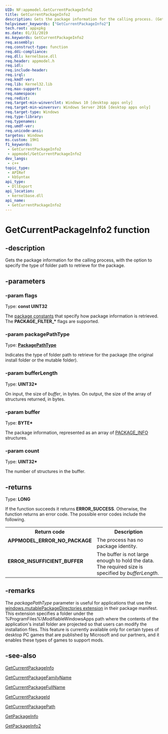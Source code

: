 ```yaml
---
UID: NF:appmodel.GetCurrentPackageInfo2
title: GetCurrentPackageInfo2
description: Gets the package information for the calling process. (GetCurrentPackageInfo2)
helpviewer_keywords: ["GetCurrentPackageInfo2"]
tech.root: appxpkg
ms.date: 01/31/2019
ms.keywords: GetCurrentPackageInfo2
req.assembly: 
req.construct-type: function
req.ddi-compliance: 
req.dll: kernelbase.dll
req.header: appmodel.h
req.idl: 
req.include-header: 
req.irql: 
req.kmdf-ver: 
req.lib: Kernel32.lib
req.max-support: 
req.namespace: 
req.redist: 
req.target-min-winverclnt: Windows 10 [desktop apps only]
req.target-min-winversvr: Windows Server 2016 [desktop apps only]
req.target-type: Windows
req.type-library: 
req.typenames: 
req.umdf-ver: 
req.unicode-ansi: 
targetos: Windows
ms.custom: 19H1
f1_keywords:
 - GetCurrentPackageInfo2
 - appmodel/GetCurrentPackageInfo2
dev_langs:
 - c++
topic_type:
 - APIRef
 - kbSyntax
api_type:
 - DllExport
api_location:
 - kernelbase.dll
api_name:
 - GetCurrentPackageInfo2
---
```


# GetCurrentPackageInfo2 function


## -description

Gets the package information for the calling process, with the option to specify the type of folder path to retrieve for the package.

## -parameters

### -param flags

Type: <b>const UINT32</b>

The [package constants](/windows/desktop/appxpkg/package-constants) that specify how package information is retrieved. The <b>PACKAGE_FILTER_*</b> flags are supported.

### -param packagePathType

Type: [**PackagePathType**](ne-appmodel-packagepathtype.md)

Indicates the type of folder path to retrieve for the package (the original install folder or the mutable folder).

### -param bufferLength

Type: <b>UINT32*</b>

On input, the size of <i>buffer</i>, in bytes. On output, the size of the array of structures returned, in bytes.

### -param buffer

Type: <b>BYTE*</b>

The package information, represented as an array of <a href="/windows/desktop/api/appmodel/ns-appmodel-package_info">PACKAGE_INFO</a> structures.

### -param count

Type: <b>UINT32*</b>

The number of structures in the buffer.

## -returns

Type: <b>LONG</b>

If the function succeeds it returns <b>ERROR_SUCCESS</b>. Otherwise, the function returns an error code. The possible error codes include the following.

<table>
<tr>
<th>Return code</th>
<th>Description</th>
</tr>
<tr>
<td width="40%">
<dl>
<dt><b>APPMODEL_ERROR_NO_PACKAGE</b></dt>
</dl>
</td>
<td width="60%">
The process has no package identity.

</td>
</tr>
<tr>
<td width="40%">
<dl>
<dt><b>ERROR_INSUFFICIENT_BUFFER</b></dt>
</dl>
</td>
<td width="60%">
The buffer is not large enough to hold the data. The required size is specified  by <i>bufferLength</i>.

</td>
</tr>
</table>

## -remarks

The *packagePathType* parameter is useful for applications that use the [windows.mutablePackageDirectories extension](/uwp/schemas/appxpackage/uapmanifestschema/element-desktop6-package-extension) in their package manifest. This extension specifies a folder under the %ProgramFiles%\ModifiableWindowsApps path where the contents of the application's install folder are projected so that users can modify the installation files. This feature is currently available only for certain types of desktop PC games that are published by Microsoft and our partners, and it enables these types of games to support mods.

## -see-also

[GetCurrentPackageInfo](nf-appmodel-getcurrentpackageinfo.md)



<a href="/windows/desktop/api/appmodel/nf-appmodel-getcurrentpackagefamilyname">GetCurrentPackageFamilyName</a>



<a href="/windows/desktop/api/appmodel/nf-appmodel-getcurrentpackagefullname">GetCurrentPackageFullName</a>



<a href="/windows/desktop/api/appmodel/nf-appmodel-getcurrentpackageid">GetCurrentPackageId</a>



<a href="/windows/desktop/api/appmodel/nf-appmodel-getcurrentpackagepath">GetCurrentPackagePath</a>



<a href="/windows/desktop/api/appmodel/nf-appmodel-getpackageinfo">GetPackageInfo</a>



[GetPackageInfo2](nf-appmodel-getpackageinfo2.md)
